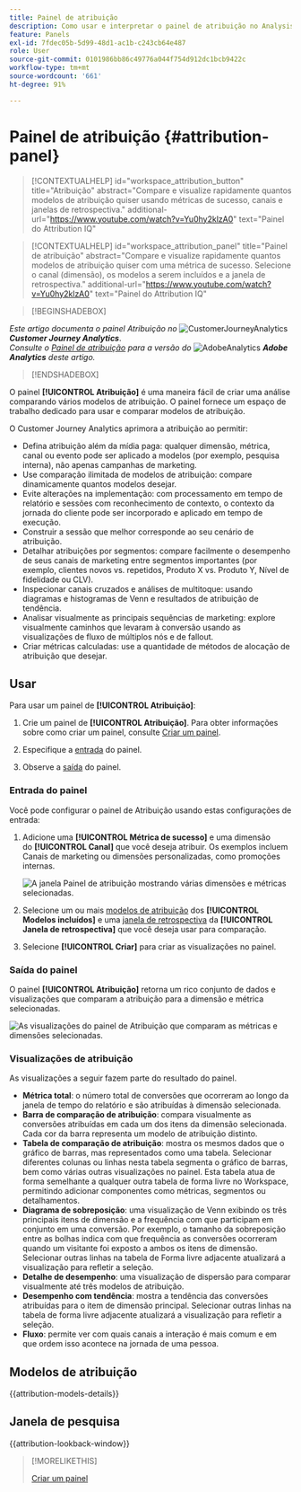 ```yaml
---
title: Painel de atribuição
description: Como usar e interpretar o painel de atribuição no Analysis Workspace.
feature: Panels
exl-id: 7fdec05b-5d99-48d1-ac1b-c243cb64e487
role: User
source-git-commit: 0101986bb86c49776a044f754d912dc1bcb9422c
workflow-type: tm+mt
source-wordcount: '661'
ht-degree: 91%

---
```


# Painel de atribuição {#attribution-panel}

<!-- markdownlint-disable MD034 -->

>[!CONTEXTUALHELP]
>id="workspace_attribution_button"
>title="Atribuição"
>abstract="Compare e visualize rapidamente quantos modelos de atribuição quiser usando métricas de sucesso, canais e janelas de retrospectiva."
>additional-url="https://www.youtube.com/watch?v=Yu0hy2klzA0" text="Painel do Attribution IQ"

>[!CONTEXTUALHELP]
>id="workspace_attribution_panel"
>title="Painel de atribuição"
>abstract="Compare e visualize rapidamente quantos modelos de atribuição quiser com uma métrica de sucesso. Selecione o canal (dimensão), os modelos a serem incluídos e a janela de retrospectiva."
>additional-url="https://www.youtube.com/watch?v=Yu0hy2klzA0" text="Painel do Attribution IQ"

<!-- markdownlint-enable MD034 -->

>[!BEGINSHADEBOX]

_Este artigo documenta o painel Atribuição no_ ![CustomerJourneyAnalytics](/help/assets/icons/CustomerJourneyAnalytics.svg) _&#x200B;**Customer Journey Analytics**&#x200B;_.<br/>_Consulte o [Painel de atribuição](https://experienceleague.adobe.com/pt-br/docs/analytics/analyze/analysis-workspace/panels/attribution) para a versão do_ ![AdobeAnalytics](/help/assets/icons/AdobeAnalytics.svg) _&#x200B;**Adobe Analytics** deste artigo._

>[!ENDSHADEBOX]

O painel **[!UICONTROL Atribuição]** é uma maneira fácil de criar uma análise comparando vários modelos de atribuição. O painel fornece um espaço de trabalho dedicado para usar e comparar modelos de atribuição.

O Customer Journey Analytics aprimora a atribuição ao permitir:

* Defina atribuição além da mídia paga: qualquer dimensão, métrica, canal ou evento pode ser aplicado a modelos (por exemplo, pesquisa interna), não apenas campanhas de marketing.
* Use comparação ilimitada de modelos de atribuição: compare dinamicamente quantos modelos desejar.
* Evite alterações na implementação: com processamento em tempo de relatório e sessões com reconhecimento de contexto, o contexto da jornada do cliente pode ser incorporado e aplicado em tempo de execução.
* Construir a sessão que melhor corresponde ao seu cenário de atribuição.
* Detalhar atribuições por segmentos: compare facilmente o desempenho de seus canais de marketing entre segmentos importantes (por exemplo, clientes novos vs. repetidos, Produto X vs. Produto Y, Nível de fidelidade ou CLV).
* Inspecionar canais cruzados e análises de multitoque: usando diagramas e histogramas de Venn e resultados de atribuição de tendência.
* Analisar visualmente as principais sequências de marketing: explore visualmente caminhos que levaram à conversão usando as visualizações de fluxo de múltiplos nós e de fallout.
* Criar métricas calculadas: use a quantidade de métodos de alocação de atribuição que desejar.

## Usar

Para usar um painel de **[!UICONTROL Atribuição]**:

1. Crie um painel de **[!UICONTROL Atribuição]**. Para obter informações sobre como criar um painel, consulte [Criar um painel](panels.md#create-a-panel).

1. Especifique a [entrada](#panel-input) do painel.

1. Observe a [saída](#panel-output) do painel.

### Entrada do painel

Você pode configurar o painel de Atribuição usando estas configurações de entrada:

1. Adicione uma **[!UICONTROL Métrica de sucesso]** e uma dimensão do **[!UICONTROL Canal]** que você deseja atribuir. Os exemplos incluem Canais de marketing ou dimensões personalizadas, como promoções internas.

   ![A janela Painel de atribuição mostrando várias dimensões e métricas selecionadas.](assets/attribution-panel.png)

1. Selecione um ou mais [modelos de atribuição](#attribution-models) dos **[!UICONTROL Modelos incluídos]** e uma [janela de retrospectiva](#lookback-window) da **[!UICONTROL Janela de retrospectiva]** que você deseja usar para comparação.

1. Selecione **[!UICONTROL Criar]** para criar as visualizações no painel.

### Saída do painel

O painel **[!UICONTROL Atribuição]** retorna um rico conjunto de dados e visualizações que comparam a atribuição para a dimensão e métrica selecionadas.

![As visualizações do painel de Atribuição que comparam as métricas e dimensões selecionadas.](assets/attr_panel_vizs.png)

### Visualizações de atribuição

As visualizações a seguir fazem parte do resultado do painel.

* **Métrica total**: o número total de conversões que ocorreram ao longo da janela de tempo do relatório e são atribuídas à dimensão selecionada.
* **Barra de comparação de atribuição**: compara visualmente as conversões atribuídas em cada um dos itens da dimensão selecionada. Cada cor da barra representa um modelo de atribuição distinto.
* **Tabela de comparação de atribuição**: mostra os mesmos dados que o gráfico de barras, mas representados como uma tabela. Selecionar diferentes colunas ou linhas nesta tabela segmenta o gráfico de barras, bem como várias outras visualizações no painel. Esta tabela atua de forma semelhante a qualquer outra tabela de forma livre no Workspace, permitindo adicionar componentes como métricas, segmentos ou detalhamentos.
* **Diagrama de sobreposição**: uma visualização de Venn exibindo os três principais itens de dimensão e a frequência com que participam em conjunto em uma conversão. Por exemplo, o tamanho da sobreposição entre as bolhas indica com que frequência as conversões ocorreram quando um visitante foi exposto a ambos os itens de dimensão. Selecionar outras linhas na tabela de Forma livre adjacente atualizará a visualização para refletir a seleção.
* **Detalhe de desempenho**: uma visualização de dispersão para comparar visualmente até três modelos de atribuição.
* **Desempenho com tendência**: mostra a tendência das conversões atribuídas para o item de dimensão principal. Selecionar outras linhas na tabela de forma livre adjacente atualizará a visualização para refletir a seleção.
* **Fluxo**: permite ver com quais canais a interação é mais comum e em que ordem isso acontece na jornada de uma pessoa.

## Modelos de atribuição

{{attribution-models-details}}

## Janela de pesquisa

{{attribution-lookback-window}}

>[!MORELIKETHIS]
>
> [Criar um painel](/help/analysis-workspace/c-panels/panels.md#create-a-panel)
>
